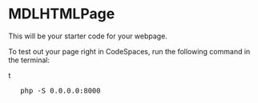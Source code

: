 # MDLHTMLPage

This will be your starter code for your webpage.

<p>To test out your page right in CodeSpaces, run the following command in the terminal:</p>
t
<ol><pre>php -S 0.0.0.0:8000</ol></pre>
